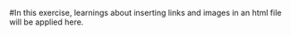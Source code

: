 #In this exercise, learnings about inserting links and images in an html file will be applied here. 
